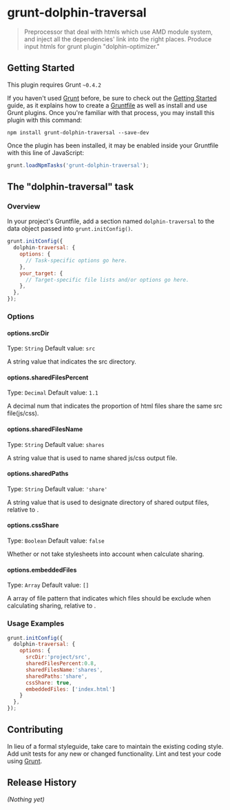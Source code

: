 # grunt-dolphin-traversal

> Preprocessor that deal with htmls which use AMD module system, and inject all the dependencies' link into the right places. Produce input htmls for grunt plugin "dolphin-optimizer."

## Getting Started
This plugin requires Grunt `~0.4.2`

If you haven't used [Grunt](http://gruntjs.com/) before, be sure to check out the [Getting Started](http://gruntjs.com/getting-started) guide, as it explains how to create a [Gruntfile](http://gruntjs.com/sample-gruntfile) as well as install and use Grunt plugins. Once you're familiar with that process, you may install this plugin with this command:

```shell
npm install grunt-dolphin-traversal --save-dev
```

Once the plugin has been installed, it may be enabled inside your Gruntfile with this line of JavaScript:

```js
grunt.loadNpmTasks('grunt-dolphin-traversal');
```

## The "dolphin-traversal" task

### Overview
In your project's Gruntfile, add a section named `dolphin-traversal` to the data object passed into `grunt.initConfig()`.

```js
grunt.initConfig({
  dolphin-traversal: {
    options: {
      // Task-specific options go here.
    },
    your_target: {
      // Target-specific file lists and/or options go here.
    },
  },
});
```

### Options

#### options.srcDir
Type: `String`
Default value: `src`

A string value that indicates the src directory.

#### options.sharedFilesPercent
Type: `Decimal`
Default value: `1.1`

A decimal num that indicates the proportion of html files share the same src file(js/css).

#### options.sharedFilesName
Type: `String`
Default value: `shares`

A string value that is used to name shared js/css output file.

#### options.sharedPaths
Type: `String`
Default value: `'share'`

A string value that is used to designate directory of shared output files, relative to <srcDir>.

#### options.cssShare
Type: `Boolean`
Default value: `false`

Whether or not take stylesheets into account when calculate sharing.

#### options.embeddedFiles
Type: `Array`
Default value: `[]`

A array of file pattern that indicates which files should be exclude when calculating sharing, relative to <srcDir>.

### Usage Examples

  
```js
grunt.initConfig({
  dolphin-traversal: {
    options: {
      srcDir:'project/src',
      sharedFilesPercent:0.8,
      sharedFilesName:'shares',
      sharedPaths:'share',
      cssShare: true,
      embeddedFiles: ['index.html']
    }
  },
});
```

## Contributing
In lieu of a formal styleguide, take care to maintain the existing coding style. Add unit tests for any new or changed functionality. Lint and test your code using [Grunt](http://gruntjs.com/).

## Release History
_(Nothing yet)_
